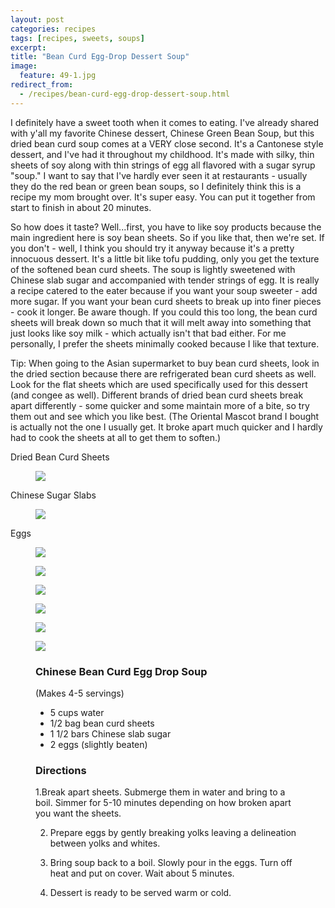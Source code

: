 ```yaml
---
layout: post
categories: recipes
tags: [recipes, sweets, soups]
excerpt: 
title: "Bean Curd Egg-Drop Dessert Soup"
image:
  feature: 49-1.jpg
redirect_from: 
  - /recipes/bean-curd-egg-drop-dessert-soup.html
---
```


I definitely have a sweet tooth when it comes to eating.  I've already shared with y'all my favorite Chinese dessert, Chinese Green Bean Soup, but this dried bean curd soup comes at a VERY close second.  It's a Cantonese style dessert, and I've had it throughout my childhood.  It's made with silky, thin sheets of soy along with thin strings of egg all flavored with a sugar syrup "soup." I want to say that I've hardly ever seen it at restaurants - usually they do the red bean or green bean soups, so I definitely think this is a recipe my mom brought over.  It's super easy.  You can put it together from start to finish in about 20 minutes.  

So how does it taste? Well...first, you have to like soy products because the main ingredient here is soy bean sheets.  So if you like that, then we're set.  If you don't - well, I think you should try it anyway because it's a pretty innocuous dessert. It's a little bit like tofu pudding, only you get the texture of the softened bean curd sheets.  The soup is lightly sweetened with Chinese slab sugar and accompanied with tender strings of egg.  It is really a recipe catered to the eater because if you want your soup sweeter - add more sugar.  If you want your bean curd sheets to break up into finer pieces - cook it longer.  Be aware though. If you could this too long, the bean curd sheets will break down so much that it will melt away into something that just looks like soy milk - which actually isn't that bad either.  For me personally, I prefer the sheets minimally cooked because I like that texture.

Tip: When going to the Asian supermarket to buy bean curd sheets, look in the dried section because there are refrigerated bean curd sheets as well.  Look for the flat sheets which are used specifically used for this dessert (and congee as well).  Different brands of dried bean curd sheets break apart differently - some quicker and some maintain more of a bite, so try them out and see which you like best.  (The Oriental Mascot brand I bought is actually not the one I usually get.  It broke apart much quicker and I hardly had to cook the sheets at all to get them to soften.)


Dried Bean Curd Sheets

<figure> <img src='/images/49-2.jpg'> </figure>

Chinese Sugar Slabs

<figure> <img src='/images/49-3.jpg'> </figure>

Eggs

<figure> <img src='/images/49-4.jpg'> </figure>

<figure> <img src='/images/49-5.jpg'> </figure>

<figure> <img src='/images/49-6.jpg'> </figure>

<figure> <img src='/images/49-7.jpg'> </figure>

<figure> <img src='/images/49-8.jpg'> </figure>

<figure> <img src='/images/49-9.jpg'> </figure>


<figure class="ingredients" markdown="1">

### Chinese Bean Curd Egg Drop Soup
(Makes 4-5 servings)

- 5 cups water
- 1/2 bag bean curd sheets
- 1 1/2 bars Chinese slab sugar
- 2 eggs (slightly beaten)

</figure>
<figure class="directions" markdown="1">

### Directions

1.Break apart sheets. Submerge them in water and bring to a boil. Simmer for 5-10 minutes depending on how broken apart you want the sheets.

2. Prepare eggs by gently breaking yolks leaving a delineation between yolks and whites.

3. Bring soup back to a boil. Slowly pour in the eggs. Turn off heat and put on cover. Wait about 5 minutes.

4. Dessert is ready to be served warm or cold.

</figure>